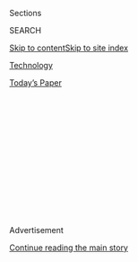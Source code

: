 <div id="app">

<div>

<div>

<div>

<div class="NYTAppHideMasthead css-1q2w90k e1suatyy0">

<div class="section css-ui9rw0 e1suatyy2">

<div class="css-eph4ug er09x8g0">

<div class="css-6n7j50">

</div>

<span class="css-1dv1kvn">Sections</span>

<div class="css-10488qs">

<span class="css-1dv1kvn">SEARCH</span>

</div>

[Skip to content](#site-content)[Skip to site
index](#site-index)

</div>

<div id="masthead-section-label" class="css-1wr3we4 eaxe0e00">

[Technology](https://www.nytimes.com/section/technology)

</div>

<div class="css-10698na e1huz5gh0">

</div>

</div>

<div id="masthead-bar-one" class="section hasLinks css-15hmgas e1csuq9d3">

<div class="css-uqyvli e1csuq9d0">

</div>

<div class="css-1uqjmks e1csuq9d1">

</div>

<div class="css-9e9ivx">

[](https://myaccount.nytimes.com/auth/login?response_type=cookie&client_id=vi)

</div>

<div class="css-1bvtpon e1csuq9d2">

[Today’s
Paper](https://www.nytimes.com/section/todayspaper)

</div>

</div>

</div>

</div>

<div data-aria-hidden="false">

<div id="site-content" data-role="main">

<div>

<div class="css-1aor85t" style="opacity:0.000000001;z-index:-1;visibility:hidden">

<div class="css-1hqnpie">

<div class="css-epjblv">

<span class="css-17xtcya">[Technology](/section/technology)</span><span class="css-x15j1o">|</span><span class="css-fwqvlz">Big
Tech’s Backlash Is Just
Starting</span>

</div>

<div class="css-k008qs">

<div class="css-1iwv8en">

<span class="css-18z7m18"></span>

<div>

</div>

</div>

<span class="css-1n6z4y">https://nyti.ms/2Pc0F1w</span>

<div class="css-1705lsu">

<div class="css-4xjgmj">

<div class="css-4skfbu" data-role="toolbar" data-aria-label="Social Media Share buttons, Save button, and Comments Panel with current comment count" data-testid="share-tools">

  - 
  - 
  - 
  - 
    
    <div class="css-6n7j50">
    
    </div>

  - 

</div>

</div>

</div>

</div>

</div>

</div>

<div id="NYT_TOP_BANNER_REGION" class="css-13pd83m">

</div>

<div id="top-wrapper" class="css-1sy8kpn">

<div id="top-slug" class="css-l9onyx">

Advertisement

</div>

[Continue reading the main
story](#after-top)

<div class="ad top-wrapper" style="text-align:center;height:100%;display:block;min-height:250px">

<div id="top" class="place-ad" data-position="top" data-size-key="top">

</div>

</div>

<div id="after-top">

</div>

</div>

<div>

<div id="sponsor-wrapper" class="css-1hyfx7x">

<div id="sponsor-slug" class="css-19vbshk">

Supported by

</div>

[Continue reading the main
story](#after-sponsor)

<div id="sponsor" class="ad sponsor-wrapper" style="text-align:center;height:100%;display:block">

</div>

<div id="after-sponsor">

</div>

</div>

<div class="css-186x18t">

on tech

</div>

<div class="css-1vkm6nb ehdk2mb0">

# Big Tech’s Backlash Is Just Starting

</div>

The congressional antitrust hearing showed that concerns about the tech
stars aren’t going
away.

<div class="css-79elbk" data-testid="photoviewer-wrapper">

<div class="css-z3e15g" data-testid="photoviewer-wrapper-hidden">

</div>

<div class="css-1a48zt4 ehw59r15" data-testid="photoviewer-children">

![<span class="css-cnj6d5 e1z0qqy90" itemprop="copyrightHolder"><span class="css-1ly73wi e1tej78p0">Credit...</span><span><span>Ari
Melenciano</span></span></span>](https://static01.nyt.com/images/2020/07/30/business/30ontech/30ontech-articleLarge-v6.gif?quality=75&auto=webp&disable=upscale)

</div>

</div>

<div class="css-18e8msd">

<div class="css-vp77d3 epjyd6m0">

<div class="css-hus3qt ey68jwv0" data-aria-hidden="true">

[![Shira
Ovide](https://static01.nyt.com/images/2020/03/18/reader-center/author-shira-ovide/author-shira-ovide-thumbLarge-v2.png
"Shira Ovide")](https://www.nytimes.com/by/shira-ovide)

</div>

<div class="css-1baulvz">

By [<span class="css-1baulvz last-byline" itemprop="name">Shira
Ovide</span>](https://www.nytimes.com/by/shira-ovide)

</div>

</div>

  - July 30,
    2020

  - 
    
    <div class="css-4xjgmj">
    
    <div class="css-d8bdto" data-role="toolbar" data-aria-label="Social Media Share buttons, Save button, and Comments Panel with current comment count" data-testid="share-tools">
    
      - 
      - 
      - 
      - 
        
        <div class="css-6n7j50">
        
        </div>
    
      - 
    
    </div>
    
    </div>

</div>

</div>

<div class="section meteredContent css-1r7ky0e" name="articleBody" itemprop="articleBody">

<div class="css-1fanzo5 StoryBodyCompanionColumn">

<div class="css-53u6y8">

*This article is part of the On Tech newsletter. You can* [*sign up
here*](https://www.nytimes.com/newsletters/signup/OT) *to receive it
weekdays.*

Wednesday’s[five-plus-hour congressional
probing](https://www.nytimes.com/2020/07/29/technology/big-tech-hearing-apple-amazon-facebook-google.html)
of the bosses of America’s tech giants did not reveal a singular
“gotcha” moment or smoking gun email. We’ve heard many of these
examples of Big Tech abuse before.

But the power of this hearing and others like it was the cumulative
repetition of tales of abusive behavior, and evidence of the harm this
has had on people’s lives.

The spectacle also showed that the impact of congressional
investigations is the digging that happens when the C-SPAN cameras are
turned off.

Worries about America’s tech stars have swirled for years. It’s clear
now that this isn’t going away. In world capitals, courtrooms and among
the public, we are wrestling with what it means for tech giants to have
enormous influence on our lives, elections, economy and minds.

</div>

</div>

<div class="css-1fanzo5 StoryBodyCompanionColumn">

<div class="css-53u6y8">

And while what happens to the future of Google, Amazon, Apple and
Facebook is anyone’s guess, it was clear from Wednesday’s hearing that
Congress was pointing the way for other branches of government to pick
up the digging from here.

We saw on Wednesday old
[emails](https://judiciary.house.gov/uploadedfiles/0002.pdf) and
[texts](https://judiciary.house.gov/uploadedfiles/0006336700063372.pdf)
from Mark Zuckerberg, worried about Facebook [losing ground to
Instagram](https://www.nytimes.com/live/2020/07/29/technology/tech-ceos-hearing-testimony/lawmakers-said-documents-show-facebook-tried-to-neutralize-a-competitive-threat)
and suggesting that buying competing apps is an effective way to take
out the competition. The big deal here: Trying to reduce competition by
purchasing a rival is a violation of antitrust law. (Zuckerberg said
that Instagram’s success wasn’t assured when Facebook bought it.)

Representatives said that their interviews with former Amazon employees
backed up [news
reports](https://www.wsj.com/articles/amazon-scooped-up-data-from-its-own-sellers-to-launch-competing-products-11587650015)
that the company used private data from its merchants to make its own
version of their products.

The subcommittee discussed their conversations with companies that
claimed Google funneled web searches to services it owned rather than to
rivals like Yelp. Through company documents and questioning, members of
Congress picked apart Apple’s stance that it treats all app developers
the same.

My colleague Kevin Roose
[wrote](https://www.nytimes.com/2020/07/30/technology/big-tech-ceos.html)
that the tech bosses seemed to be “taken off guard by the rigor and
depth of the questions they faced.”

</div>

</div>

<div class="css-1fanzo5 StoryBodyCompanionColumn">

<div class="css-53u6y8">

The [Department of
Justice](https://www.nytimes.com/2020/06/25/technology/barr-google-investigation.html)
and the Federal Trade Commission are also investigating whether these
companies abuse their power, and I bet they watched closely. The U.S.
government’s [antitrust case against
Microsoft](https://www.nytimes.com/live/2020/07/29/technology/tech-ceos-hearing-testimony/todays-hearing-has-echoes-of-bill-gates-22-years-ago)
more than 20 years ago was built, in part, on the emails of Bill Gates
and other Microsoft executives discussing how they planned to kill
upstart competitors.

Here’s one more sign that the backlash against Big Tech has only just
begun: The shouty tech critics in Congress and the tech bosses all
seemed to agree that these four companies have a meaningful impact on
many people’s lives.

The tech bosses focused on the good that comes from their companies’
size, reach and influence. A New York bakery finds customers by buying
advertisements on Google. Merchants can thrive by selling their products
or apps on Amazon or Apple.

The representatives pointed out examples of the dark side of Big Tech’s
size, reach and influence. In the pin drop moment of the hearing, a
House member played an audio recording of a book seller saying her
family was struggling because of a change Amazon apparently made that
dried up her sales there.

The subcommittee chairman said these tech powers can pick the winners
and the losers. That might be stretching it. But both sides demonstrated
that these four companies have a profound say in who wins or loses.

Lawmakers of all political stripes seemed uncomfortable with the
knowledge that four companies have this much influence. Beyond the legal
antitrust questions at issue, it’s this feeling of discomfort that makes
it hard to imagine that nothing will change for these tech superpowers.

-----

</div>

</div>

<div class="css-1fanzo5 StoryBodyCompanionColumn">

<div class="css-53u6y8">

## Another theme: anti-conservative bias

Wednesday’s hearing was really two hearings. The Democrats mostly asked
the four tech chief executives about ways their companies wielded their
power and influence. Republican members [largely
asked](https://www.nytimes.com/live/2020/07/29/technology/tech-ceos-hearing-testimony/republicans-focused-on-bias-concerns-about-platforms)
about persistent concerns that Google and Facebook in particular censor
right-leaning viewpoints or treat conservative figures unfairly.

Some Republican politicians’ complaints about political bias aren’t
backed by credible evidence. Regardless, suspicion of bias is a thorny
problem for these companies.

In a 2018 Pew Research
[survey](https://www.pewresearch.org/fact-tank/2020/05/29/fast-facts-about-americans-views-of-social-media-companies-as-trump-twitter-dispute-grows/),
Americans who described themselves as Republicans or Republican-leaning
overwhelmingly said that they believed that tech companies censor online
information for partisan reasons. (A smaller, but still majority, share
of Democrats said that they believed this, too.) Since then, polling has
shown a growing mistrust of tech companies, particularly among
conservatives.

This doesn’t seem to have hurt the tech companies’ businesses. In fact,
some Republican members on Wednesday argued that even though people
don’t trust Big Tech, they have no choice but to continue using these
services because these companies have so much influence. It was an
effective way to connect bias concerns to investigations into tech
company market power. (Yes, I
[said](https://www.nytimes.com/2020/07/29/technology/congress-big-tech.html)
earlier this week not to pay attention to bias claims. But maybe pay
attention a little?)

Even if allegations of bias don’t cause the companies to lose customers,
the loss of faith among a large share of Americans should worry them.

It’s also a problem if the tech companies overcorrect. Facebook
employees and critics have said fears of being accused of bias have made
the company reluctant to crack down on people, including President
Trump, who spread dangerous or inflammatory messages online. It’s a fine
line to walk.

-----

</div>

</div>

<div class="css-1fanzo5 StoryBodyCompanionColumn">

<div class="css-53u6y8">

## Before we go …

  - **The really important stuff from the Big Tech hearing: House plants
    and bookshelves.** My colleague Mike Isaac [rated the tech bosses’
    choices of
    backgrounds](https://www.nytimes.com/live/2020/07/29/technology/tech-ceos-hearing-testimony/tech-executives-looked-like-they-work-in-well-tech-offices)
    for their webcast testimony. Mike gave Amazon’s Jeff Bezos, who sat
    in front of wooden shelves with a sprinkling of books and
    tchotchkes, a score of 8 out of 10 for his “cool Pacific Northwest
    dad office vibes.”

  - **Example infinity of technology as a flawed virus surveillance:** A
    Wall Street Journal technology columnist reviewed smart watches,
    internet-connected thermometers and other gizmos that say our heart
    rate readings or other bodily data can provide [early warnings of
    coronavirus
    infections](https://www.wsj.com/articles/could-you-have-covid-19-soon-your-smartwatch-or-smart-ring-might-tell-you-11595949072).
    Spoiler alert: Some of this stuff holds promise but needs further
    research, and we still need more laboratory virus testing.

  - **If you feel like screaming when you watch TV:** Rolling Stone [has
    a hilarious and smart rage
    fest](https://www.rollingstone.com/tv/tv-features/streaming-wars-user-experience-sepinwall-1031729/)
    on why the video streaming services can be so infuriating to use.

### Hugs to this

Best wishes forever to this [tiny rabbit peeking out of a canvas
bag](https://www.tiktok.com/@carrot.castle/video/6847954959464434949).

-----

*We want to hear from you. Tell us what you think of this newsletter and
what else you’d like us to explore. You can reach us at*
[*ontech@nytimes.com.*](mailto:ontech@nytimes.com?subject=On%20Tech%20Feedback)
**

*If you don’t already get this newsletter in your inbox,* [*please sign
up here*](https://www.nytimes.com/newsletters/signup/OT)*.*

</div>

</div>

</div>

<div>

</div>

<div>

</div>

<div>

</div>

<div>

<div id="bottom-wrapper" class="css-1ede5it">

<div id="bottom-slug" class="css-l9onyx">

Advertisement

</div>

[Continue reading the main
story](#after-bottom)

<div id="bottom" class="ad bottom-wrapper" style="text-align:center;height:100%;display:block;min-height:90px">

</div>

<div id="after-bottom">

</div>

</div>

</div>

</div>

</div>

## Site Index

<div>

</div>

## Site Information Navigation

  - [© <span>2020</span> <span>The New York Times
    Company</span>](https://help.nytimes.com/hc/en-us/articles/115014792127-Copyright-notice)

<!-- end list -->

  - [NYTCo](https://www.nytco.com/)
  - [Contact
    Us](https://help.nytimes.com/hc/en-us/articles/115015385887-Contact-Us)
  - [Work with us](https://www.nytco.com/careers/)
  - [Advertise](https://nytmediakit.com/)
  - [T Brand Studio](http://www.tbrandstudio.com/)
  - [Your Ad
    Choices](https://www.nytimes.com/privacy/cookie-policy#how-do-i-manage-trackers)
  - [Privacy](https://www.nytimes.com/privacy)
  - [Terms of
    Service](https://help.nytimes.com/hc/en-us/articles/115014893428-Terms-of-service)
  - [Terms of
    Sale](https://help.nytimes.com/hc/en-us/articles/115014893968-Terms-of-sale)
  - [Site
    Map](https://spiderbites.nytimes.com)
  - [Help](https://help.nytimes.com/hc/en-us)
  - [Subscriptions](https://www.nytimes.com/subscription?campaignId=37WXW)

</div>

</div>

</div>

</div>
